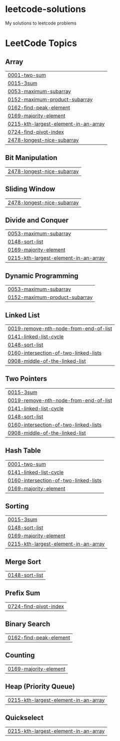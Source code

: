 # leetcode-solutions
My solutions to leetcode problems

<!---LeetCode Topics Start-->
# LeetCode Topics
## Array
|  |
| ------- |
| [0001-two-sum](https://github.com/saur1sh/leetcode-solutions/tree/master/0001-two-sum) |
| [0015-3sum](https://github.com/saur1sh/leetcode-solutions/tree/master/0015-3sum) |
| [0053-maximum-subarray](https://github.com/saur1sh/leetcode-solutions/tree/master/0053-maximum-subarray) |
| [0152-maximum-product-subarray](https://github.com/saur1sh/leetcode-solutions/tree/master/0152-maximum-product-subarray) |
| [0162-find-peak-element](https://github.com/saur1sh/leetcode-solutions/tree/master/0162-find-peak-element) |
| [0169-majority-element](https://github.com/saur1sh/leetcode-solutions/tree/master/0169-majority-element) |
| [0215-kth-largest-element-in-an-array](https://github.com/saur1sh/leetcode-solutions/tree/master/0215-kth-largest-element-in-an-array) |
| [0724-find-pivot-index](https://github.com/saur1sh/leetcode-solutions/tree/master/0724-find-pivot-index) |
| [2478-longest-nice-subarray](https://github.com/saur1sh/leetcode-solutions/tree/master/2478-longest-nice-subarray) |
## Bit Manipulation
|  |
| ------- |
| [2478-longest-nice-subarray](https://github.com/saur1sh/leetcode-solutions/tree/master/2478-longest-nice-subarray) |
## Sliding Window
|  |
| ------- |
| [2478-longest-nice-subarray](https://github.com/saur1sh/leetcode-solutions/tree/master/2478-longest-nice-subarray) |
## Divide and Conquer
|  |
| ------- |
| [0053-maximum-subarray](https://github.com/saur1sh/leetcode-solutions/tree/master/0053-maximum-subarray) |
| [0148-sort-list](https://github.com/saur1sh/leetcode-solutions/tree/master/0148-sort-list) |
| [0169-majority-element](https://github.com/saur1sh/leetcode-solutions/tree/master/0169-majority-element) |
| [0215-kth-largest-element-in-an-array](https://github.com/saur1sh/leetcode-solutions/tree/master/0215-kth-largest-element-in-an-array) |
## Dynamic Programming
|  |
| ------- |
| [0053-maximum-subarray](https://github.com/saur1sh/leetcode-solutions/tree/master/0053-maximum-subarray) |
| [0152-maximum-product-subarray](https://github.com/saur1sh/leetcode-solutions/tree/master/0152-maximum-product-subarray) |
## Linked List
|  |
| ------- |
| [0019-remove-nth-node-from-end-of-list](https://github.com/saur1sh/leetcode-solutions/tree/master/0019-remove-nth-node-from-end-of-list) |
| [0141-linked-list-cycle](https://github.com/saur1sh/leetcode-solutions/tree/master/0141-linked-list-cycle) |
| [0148-sort-list](https://github.com/saur1sh/leetcode-solutions/tree/master/0148-sort-list) |
| [0160-intersection-of-two-linked-lists](https://github.com/saur1sh/leetcode-solutions/tree/master/0160-intersection-of-two-linked-lists) |
| [0908-middle-of-the-linked-list](https://github.com/saur1sh/leetcode-solutions/tree/master/0908-middle-of-the-linked-list) |
## Two Pointers
|  |
| ------- |
| [0015-3sum](https://github.com/saur1sh/leetcode-solutions/tree/master/0015-3sum) |
| [0019-remove-nth-node-from-end-of-list](https://github.com/saur1sh/leetcode-solutions/tree/master/0019-remove-nth-node-from-end-of-list) |
| [0141-linked-list-cycle](https://github.com/saur1sh/leetcode-solutions/tree/master/0141-linked-list-cycle) |
| [0148-sort-list](https://github.com/saur1sh/leetcode-solutions/tree/master/0148-sort-list) |
| [0160-intersection-of-two-linked-lists](https://github.com/saur1sh/leetcode-solutions/tree/master/0160-intersection-of-two-linked-lists) |
| [0908-middle-of-the-linked-list](https://github.com/saur1sh/leetcode-solutions/tree/master/0908-middle-of-the-linked-list) |
## Hash Table
|  |
| ------- |
| [0001-two-sum](https://github.com/saur1sh/leetcode-solutions/tree/master/0001-two-sum) |
| [0141-linked-list-cycle](https://github.com/saur1sh/leetcode-solutions/tree/master/0141-linked-list-cycle) |
| [0160-intersection-of-two-linked-lists](https://github.com/saur1sh/leetcode-solutions/tree/master/0160-intersection-of-two-linked-lists) |
| [0169-majority-element](https://github.com/saur1sh/leetcode-solutions/tree/master/0169-majority-element) |
## Sorting
|  |
| ------- |
| [0015-3sum](https://github.com/saur1sh/leetcode-solutions/tree/master/0015-3sum) |
| [0148-sort-list](https://github.com/saur1sh/leetcode-solutions/tree/master/0148-sort-list) |
| [0169-majority-element](https://github.com/saur1sh/leetcode-solutions/tree/master/0169-majority-element) |
| [0215-kth-largest-element-in-an-array](https://github.com/saur1sh/leetcode-solutions/tree/master/0215-kth-largest-element-in-an-array) |
## Merge Sort
|  |
| ------- |
| [0148-sort-list](https://github.com/saur1sh/leetcode-solutions/tree/master/0148-sort-list) |
## Prefix Sum
|  |
| ------- |
| [0724-find-pivot-index](https://github.com/saur1sh/leetcode-solutions/tree/master/0724-find-pivot-index) |
## Binary Search
|  |
| ------- |
| [0162-find-peak-element](https://github.com/saur1sh/leetcode-solutions/tree/master/0162-find-peak-element) |
## Counting
|  |
| ------- |
| [0169-majority-element](https://github.com/saur1sh/leetcode-solutions/tree/master/0169-majority-element) |
## Heap (Priority Queue)
|  |
| ------- |
| [0215-kth-largest-element-in-an-array](https://github.com/saur1sh/leetcode-solutions/tree/master/0215-kth-largest-element-in-an-array) |
## Quickselect
|  |
| ------- |
| [0215-kth-largest-element-in-an-array](https://github.com/saur1sh/leetcode-solutions/tree/master/0215-kth-largest-element-in-an-array) |
<!---LeetCode Topics End-->